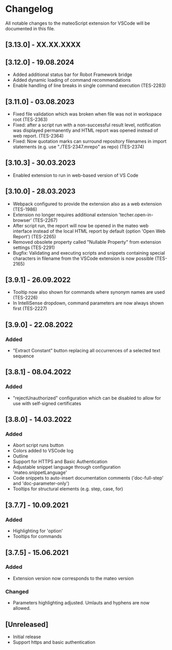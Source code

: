 # Changelog

All notable changes to the mateoScript extension for VSCode will be documented in this file.

## [3.13.0] - XX.XX.XXXX

## [3.12.0] - 19.08.2024

- Added additional status bar for Robot Framework bridge
- Added dynamic loading of command recommendations
- Enable handling of line breaks in single command execution (TES-2283)

## [3.11.0] - 03.08.2023

- Fixed file validation which was broken when file was not in workspace root (TES-2363)
- Fixed: after a script run with a non-successful result level, notification was displayed permanently and HTML report was opened instead of web report.  (TES-2364)
- Fixed: Now quotation marks can surround repository filenames in import statements (e.g. use "./TES-2347.mrepo" as repo) (TES-2374)

## [3.10.3] - 30.03.2023

- Enabled extension to run in web-based version of VS Code

## [3.10.0] - 28.03.2023

- Webpack configured to provide the extension also as a web extension (TES-1986)
- Extension no longer requires additional extension 'techer.open-in-browser' (TES-2267)
- After script run, the report will now be opened in the mateo web interface instead of the local HTML report by default (option 'Open Web Report') (TES-2265)
- Removed obsolete property called "Nullable Property" from extension settings (TES-2291)
- Bugfix: Validating and executing scripts and snippets containing special characters in filename from the VSCode extension is now possible (TES-2165)

## [3.9.1] - 26.09.2022

- Tooltip now also shown for commands where synonym names are used (TES-2226)
- In IntelliSense dropdown, command parameters are now always shown first (TES-2227)

## [3.9.0] - 22.08.2022

### Added

- "Extract Constant" button replacing all occurrences of a selected text sequence

## [3.8.1] - 08.04.2022

### Added

- "rejectUnauthorized" configuration which can be disabled to allow for use with self-signed certificates

## [3.8.0] - 14.03.2022

### Added

- Abort script runs button
- Colors added to VSCode log
- Outline
- Support for HTTPS and Basic Authentication
- Adjustable snippet language through configuration 'mateo.snippetLanguage'
- Code snippets to auto-insert documentation comments ('doc-full-step' and 'doc-parameter-only')
- Tooltips for structural elements (e.g. step, case, for)

## [3.7.7] - 10.09.2021

### Added

- Highlighting for 'option'
- Tooltips for commands

## [3.7.5] - 15.06.2021

### Added

- Extension version now corresponds to the mateo version

### Changed

- Parameters highlighting adjusted. Umlauts and hyphens are now allowed.

## [Unreleased]

- Initial release
- Support https and basic authentication
